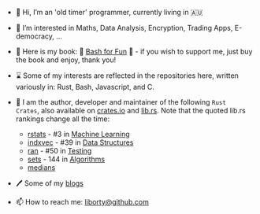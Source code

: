 - 👋 Hi, I’m an 'old timer' programmer, currently living in 🇦🇺
- 👀 I’m interested in Maths, Data Analysis, Encryption, Trading Apps, E-democracy, ... 
- :book: Here is my book: 🔖 [Bash for Fun](https://leanpub.com/bashforfun) :bookmark: - if you wish to support me, just buy the book and enjoy, thank you!
- ⌛ Some of my interests are reflected in the repositories here, written variously in: Rust, Bash, Javascript, and C.
- 💞️ I am the author, developer and maintainer of the following `Rust Crates`, also available on [crates.io](https://crates.io) and [lib.rs](https://lib.rs).
 Note that the quoted lib.rs rankings change all the time:
  * [rstats](https://lib.rs/crates/rstats) - #3 in [Machine Learning](https://lib.rs/science/ml)
  * [indxvec](https://lib.rs/crates/indxvec) - #39 in [Data Structures](https://lib.rs/data-structures)
  * [ran](https://lib.rs/crates/ran) - #50 in [Testing](https://lib.rs/development-tools/testing)
  * [sets](https://lib.rs/crates/sets) - 144 in [Algorithms](https://lib.rs/algorithms)
  * [medians](https://lib.rs/crates/medians)
 
- 🖊️ Some of my [blogs](https:oldmill.cz)
- 📫 How to reach me: liborty@github.com
